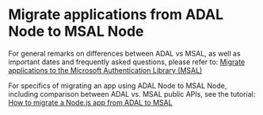 # Migrate applications from ADAL Node to MSAL Node

For general remarks on differences between ADAL vs MSAL, as well as important dates and frequently asked questions, please refer to: [Migrate applications to the Microsoft Authentication Library (MSAL)](https://docs.microsoft.com/azure/active-directory/develop/msal-migration)

For specifics of migrating an app using ADAL Node to MSAL Node, including comparison between ADAL vs. MSAL public APIs, see the tutorial: [How to migrate a Node.js app from ADAL to MSAL](https://docs.microsoft.com/azure/active-directory/develop/msal-node-migration)

